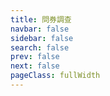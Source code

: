 ```yaml
---
title: 問券調查
navbar: false
sidebar: false
search: false
prev: false
next: false
pageClass: fullWidth
---
```


<RegisterForm />
  
  
<script setup>
import RegisterForm from '../.vitepress/components/RegisterForm.vue'
</script>